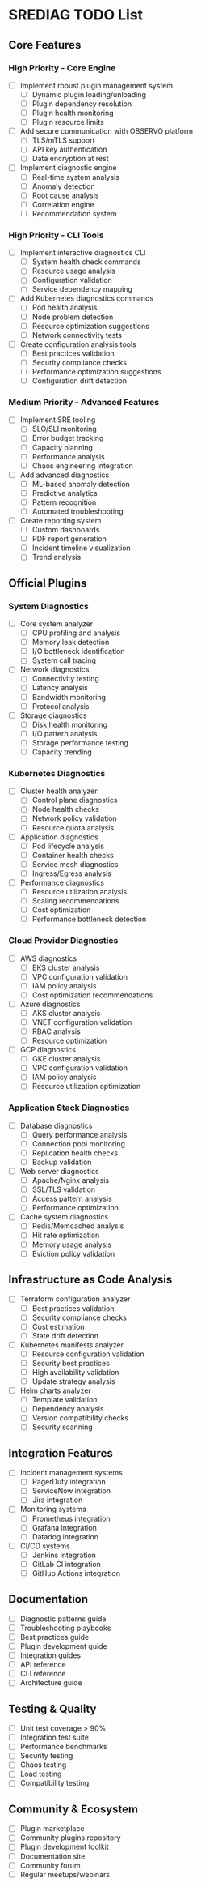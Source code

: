 # SREDIAG TODO List

## Core Features

### High Priority - Core Engine

- [ ] Implement robust plugin management system
  - [ ] Dynamic plugin loading/unloading
  - [ ] Plugin dependency resolution
  - [ ] Plugin health monitoring
  - [ ] Plugin resource limits
- [ ] Add secure communication with OBSERVO platform
  - [ ] TLS/mTLS support
  - [ ] API key authentication
  - [ ] Data encryption at rest
- [ ] Implement diagnostic engine
  - [ ] Real-time system analysis
  - [ ] Anomaly detection
  - [ ] Root cause analysis
  - [ ] Correlation engine
  - [ ] Recommendation system

### High Priority - CLI Tools

- [ ] Implement interactive diagnostics CLI
  - [ ] System health check commands
  - [ ] Resource usage analysis
  - [ ] Configuration validation
  - [ ] Service dependency mapping
- [ ] Add Kubernetes diagnostics commands
  - [ ] Pod health analysis
  - [ ] Node problem detection
  - [ ] Resource optimization suggestions
  - [ ] Network connectivity tests
- [ ] Create configuration analysis tools
  - [ ] Best practices validation
  - [ ] Security compliance checks
  - [ ] Performance optimization suggestions
  - [ ] Configuration drift detection

### Medium Priority - Advanced Features

- [ ] Implement SRE tooling
  - [ ] SLO/SLI monitoring
  - [ ] Error budget tracking
  - [ ] Capacity planning
  - [ ] Performance analysis
  - [ ] Chaos engineering integration
- [ ] Add advanced diagnostics
  - [ ] ML-based anomaly detection
  - [ ] Predictive analytics
  - [ ] Pattern recognition
  - [ ] Automated troubleshooting
- [ ] Create reporting system
  - [ ] Custom dashboards
  - [ ] PDF report generation
  - [ ] Incident timeline visualization
  - [ ] Trend analysis

## Official Plugins

### System Diagnostics

- [ ] Core system analyzer
  - [ ] CPU profiling and analysis
  - [ ] Memory leak detection
  - [ ] I/O bottleneck identification
  - [ ] System call tracing
- [ ] Network diagnostics
  - [ ] Connectivity testing
  - [ ] Latency analysis
  - [ ] Bandwidth monitoring
  - [ ] Protocol analysis
- [ ] Storage diagnostics
  - [ ] Disk health monitoring
  - [ ] I/O pattern analysis
  - [ ] Storage performance testing
  - [ ] Capacity trending

### Kubernetes Diagnostics

- [ ] Cluster health analyzer
  - [ ] Control plane diagnostics
  - [ ] Node health checks
  - [ ] Network policy validation
  - [ ] Resource quota analysis
- [ ] Application diagnostics
  - [ ] Pod lifecycle analysis
  - [ ] Container health checks
  - [ ] Service mesh diagnostics
  - [ ] Ingress/Egress analysis
- [ ] Performance diagnostics
  - [ ] Resource utilization analysis
  - [ ] Scaling recommendations
  - [ ] Cost optimization
  - [ ] Performance bottleneck detection

### Cloud Provider Diagnostics

- [ ] AWS diagnostics
  - [ ] EKS cluster analysis
  - [ ] VPC configuration validation
  - [ ] IAM policy analysis
  - [ ] Cost optimization recommendations
- [ ] Azure diagnostics
  - [ ] AKS cluster analysis
  - [ ] VNET configuration validation
  - [ ] RBAC analysis
  - [ ] Resource optimization
- [ ] GCP diagnostics
  - [ ] GKE cluster analysis
  - [ ] VPC configuration validation
  - [ ] IAM policy analysis
  - [ ] Resource utilization optimization

### Application Stack Diagnostics

- [ ] Database diagnostics
  - [ ] Query performance analysis
  - [ ] Connection pool monitoring
  - [ ] Replication health checks
  - [ ] Backup validation
- [ ] Web server diagnostics
  - [ ] Apache/Nginx analysis
  - [ ] SSL/TLS validation
  - [ ] Access pattern analysis
  - [ ] Performance optimization
- [ ] Cache system diagnostics
  - [ ] Redis/Memcached analysis
  - [ ] Hit rate optimization
  - [ ] Memory usage analysis
  - [ ] Eviction policy validation

## Infrastructure as Code Analysis

- [ ] Terraform configuration analyzer
  - [ ] Best practices validation
  - [ ] Security compliance checks
  - [ ] Cost estimation
  - [ ] State drift detection
- [ ] Kubernetes manifests analyzer
  - [ ] Resource configuration validation
  - [ ] Security best practices
  - [ ] High availability validation
  - [ ] Update strategy analysis
- [ ] Helm charts analyzer
  - [ ] Template validation
  - [ ] Dependency analysis
  - [ ] Version compatibility checks
  - [ ] Security scanning

## Integration Features

- [ ] Incident management systems
  - [ ] PagerDuty integration
  - [ ] ServiceNow integration
  - [ ] Jira integration
- [ ] Monitoring systems
  - [ ] Prometheus integration
  - [ ] Grafana integration
  - [ ] Datadog integration
- [ ] CI/CD systems
  - [ ] Jenkins integration
  - [ ] GitLab CI integration
  - [ ] GitHub Actions integration

## Documentation

- [ ] Diagnostic patterns guide
- [ ] Troubleshooting playbooks
- [ ] Best practices guide
- [ ] Plugin development guide
- [ ] Integration guides
- [ ] API reference
- [ ] CLI reference
- [ ] Architecture guide

## Testing & Quality

- [ ] Unit test coverage > 90%
- [ ] Integration test suite
- [ ] Performance benchmarks
- [ ] Security testing
- [ ] Chaos testing
- [ ] Load testing
- [ ] Compatibility testing

## Community & Ecosystem

- [ ] Plugin marketplace
- [ ] Community plugins repository
- [ ] Plugin development toolkit
- [ ] Documentation site
- [ ] Community forum
- [ ] Regular meetups/webinars
